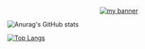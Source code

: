 <!-- Banner -->
<p align="center">
  <a href="https://github.com/Emiliano-Blackbird">
    <img src="https://github.com/user-attachments/assets/430ec43f-6363-49be-8dec-a09b7e5286e8" alt="my banner">
  </a>
</p>

<!-- GitHub Stats -->  
![Anurag's GitHub stats](https://github-readme-stats.vercel.app/api?username=Emiliano-Blackbird&show_icons=true&theme=tokyonight)

<!-- Languages -->
[![Top Langs](https://github-readme-stats.vercel.app/api/top-langs/?username=Emiliano-Blackbird&layout=compact&theme=tokyonight)](https://github.com/Emiliano-Blackbird/github-readme-stats)
